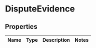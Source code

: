 

# DisputeEvidence


## Properties

| Name | Type | Description | Notes |
|------------ | ------------- | ------------- | -------------|



